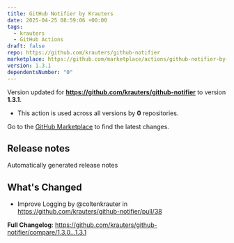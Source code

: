```yaml
---
title: GitHub Notifier by Krauters
date: 2025-04-25 08:59:06 +00:00
tags:
  - krauters
  - GitHub Actions
draft: false
repo: https://github.com/krauters/github-notifier
marketplace: https://github.com/marketplace/actions/github-notifier-by-krauters
version: 1.3.1
dependentsNumber: "0"
---
```



Version updated for **https://github.com/krauters/github-notifier** to version **1.3.1**.
- This action is used across all versions by **0** repositories.

Go to the [GitHub Marketplace](https://github.com/marketplace/actions/github-notifier-by-krauters) to find the latest changes.

## Release notes

Automatically generated release notes

## What's Changed
* Improve Logging by @coltenkrauter in https://github.com/krauters/github-notifier/pull/38


**Full Changelog**: https://github.com/krauters/github-notifier/compare/1.3.0...1.3.1
